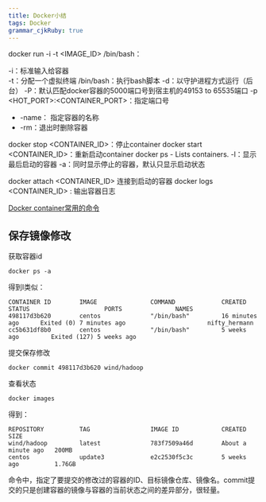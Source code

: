 ```yaml
---
title: Docker小结
tags: Docker
grammar_cjkRuby: true
---
```

docker run -i -t <IMAGE_ID> /bin/bash：

-i：标准输入给容器   
-t：分配一个虚拟终端 
/bin/bash：执行bash脚本
-d：以守护进程方式运行（后台）
-P：默认匹配docker容器的5000端口号到宿主机的49153 to 65535端口
-p <HOT_PORT>:<CONTAINER_PORT>：指定端口号
- -name： 指定容器的名称
- -rm：退出时删除容器

docker stop <CONTAINER_ID>：停止container
docker start <CONTAINER_ID>：重新启动container
docker ps - Lists containers.
-l：显示最后启动的容器
-a：同时显示停止的容器，默认只显示启动状态

docker attach <CONTAINER_ID> 连接到启动的容器
docker logs <CONTAINER_ID>  : 输出容器日志

[Docker container常用的命令](https://blog.csdn.net/chajinglong/article/details/51536096)


## 保存镜像修改

获取容器id
```
docker ps -a
```
得到l类似：
```
CONTAINER ID        IMAGE               COMMAND             CREATED             STATUS                     PORTS               NAMES
498117d3b620        centos              "/bin/bash"         16 minutes ago      Exited (0) 7 minutes ago                       nifty_hermann
cc5b631df8b0        centos              "/bin/bash"         5 weeks ago         Exited (127) 5 weeks ago
```
提交保存修改
```
docker commit 498117d3b620 wind/hadoop
```
查看状态
```
docker images
```
得到：
```
REPOSITORY          TAG                 IMAGE ID            CREATED              SIZE
wind/hadoop         latest              783f7509a46d        About a minute ago   200MB
centos              update3             e2c2530f5c3c        5 weeks ago          1.76GB
```
命令中，指定了要提交的修改过的容器的ID、目标镜像仓库、镜像名。commit提交的只是创建容器的镜像与容器的当前状态之间的差异部分，很轻量。
